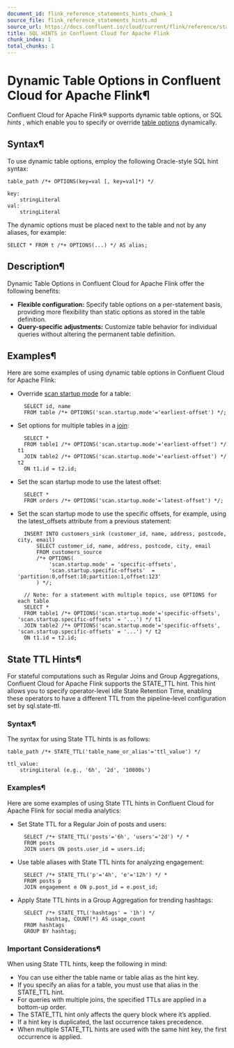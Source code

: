```yaml
---
document_id: flink_reference_statements_hints_chunk_1
source_file: flink_reference_statements_hints.md
source_url: https://docs.confluent.io/cloud/current/flink/reference/statements/hints.html
title: SQL HINTS in Confluent Cloud for Apache Flink
chunk_index: 1
total_chunks: 1
---
```


# Dynamic Table Options in Confluent Cloud for Apache Flink¶

Confluent Cloud for Apache Flink® supports dynamic table options, or SQL _hints_ , which enable you to specify or override [table options](create-table.html#flink-sql-with-options) dynamically.

## Syntax¶

To use dynamic table options, employ the following Oracle-style SQL hint syntax:

    table_path /*+ OPTIONS(key=val [, key=val]*) */

    key:
        stringLiteral
    val:
        stringLiteral

The dynamic options must be placed next to the table and not by any aliases, for example:

    SELECT * FROM t /*+ OPTIONS(...) */ AS alias;

## Description¶

Dynamic Table Options in Confluent Cloud for Apache Flink offer the following benefits:

* **Flexible configuration:** Specify table options on a per-statement basis, providing more flexibility than static options as stored in the table definition.
* **Query-specific adjustments:** Customize table behavior for individual queries without altering the permanent table definition.

## Examples¶

Here are some examples of using dynamic table options in Confluent Cloud for Apache Flink:

* Override [scan startup mode](create-table.html#flink-sql-create-table-with-scan-startup-mode) for a table:

        SELECT id, name
        FROM table /*+ OPTIONS('scan.startup.mode'='earliest-offset') */;

* Set options for multiple tables in a [join](../queries/joins.html#flink-sql-joins):

        SELECT *
        FROM table1 /*+ OPTIONS('scan.startup.mode'='earliest-offset') */ t1
        JOIN table2 /*+ OPTIONS('scan.startup.mode'='earliest-offset') */ t2
        ON t1.id = t2.id;

* Set the scan startup mode to use the latest offset:

        SELECT *
        FROM orders /*+ OPTIONS('scan.startup.mode'='latest-offset') */;

* Set the scan startup mode to use the specific offsets, for example, using the latest_offsets attribute from a previous statement:

        INSERT INTO customers_sink (customer_id, name, address, postcode, city, email)
            SELECT customer_id, name, address, postcode, city, email
            FROM customers_source
            /*+ OPTIONS(
                'scan.startup.mode' = 'specific-offsets',
                'scan.startup.specific-offsets'  = 'partition:0,offset:10;partition:1,offset:123'
            ) */;

        // Note: for a statement with multiple topics, use OPTIONS for each table
        SELECT *
        FROM table1 /*+ OPTIONS('scan.startup.mode'='specific-offsets', 'scan.startup.specific-offsets' = '...') */ t1
        JOIN table2 /*+ OPTIONS('scan.startup.mode'='specific-offsets', 'scan.startup.specific-offsets' = '...') */ t2
        ON t1.id = t2.id;

## State TTL Hints¶

For stateful computations such as Regular Joins and Group Aggregations, Confluent Cloud for Apache Flink supports the STATE_TTL hint. This hint allows you to specify operator-level Idle State Retention Time, enabling these operators to have a different TTL from the pipeline-level configuration set by sql.state-ttl.

### Syntax¶

The syntax for using State TTL hints is as follows:

    table_path /*+ STATE_TTL('table_name_or_alias'='ttl_value') */

    ttl_value:
        stringLiteral (e.g., '6h', '2d', '10800s')

### Examples¶

Here are some examples of using State TTL hints in Confluent Cloud for Apache Flink for social media analytics:

* Set State TTL for a Regular Join of posts and users:

        SELECT /*+ STATE_TTL('posts'='6h', 'users'='2d') */ *
        FROM posts
        JOIN users ON posts.user_id = users.id;

* Use table aliases with State TTL hints for analyzing engagement:

        SELECT /*+ STATE_TTL('p'='4h', 'e'='12h') */ *
        FROM posts p
        JOIN engagement e ON p.post_id = e.post_id;

* Apply State TTL hints in a Group Aggregation for trending hashtags:

        SELECT /*+ STATE_TTL('hashtags' = '1h') */
               hashtag, COUNT(*) AS usage_count
        FROM hashtags
        GROUP BY hashtag;

### Important Considerations¶

When using State TTL hints, keep the following in mind:

* You can use either the table name or table alias as the hint key.
* If you specify an alias for a table, you must use that alias in the STATE_TTL hint.
* For queries with multiple joins, the specified TTLs are applied in a bottom-up order.
* The STATE_TTL hint only affects the query block where it’s applied.
* If a hint key is duplicated, the last occurrence takes precedence.
* When multiple STATE_TTL hints are used with the same hint key, the first occurrence is applied.

